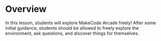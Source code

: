 # Overview

In this lesson, students will explore MakeCode Arcade freely! After some initial guidance, students should be allowed to freely explore the environment, ask questions, and discover things for themselves.